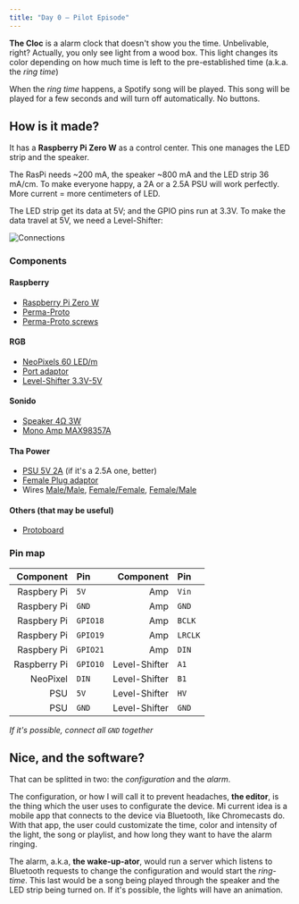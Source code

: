 ```yaml
---
title: "Day 0 — Pilot Episode"
---
```


**The Cloc** is a alarm clock that doesn't show you the time. Unbelivable, right? Actually, you only see light from a wood box. This light changes its color depending on how much time is left to the pre-established time (a.k.a. the *ring time*)

When the *ring time* happens, a Spotify song will be played. This song will be played for a few seconds and will turn off automatically. No buttons.

## How is it made?
It has a **Raspberry Pi Zero W** as a control center. This one manages the LED strip and the speaker.

The RasPi needs ~200 mA, the speaker ~800 mA and the LED strip 36 mA/cm. To make everyone happy, a 2A or a 2.5A PSU will work perfectly. More current = more centimeters of LED.

The LED strip get its data at 5V; and the GPIO pins run at 3.3V. To make the data travel at 5V, we need a Level-Shifter:

![Connections](/images/docs/the-cloc/connections.png)

### Components
#### Raspberry
- [Raspberry Pi Zero W](https://www.adafruit.com/product/3708)
- [Perma-Proto](https://www.adafruit.com/product/2310)
- [Perma-Proto screws](https://www.adafruit.com/product/2336)

#### RGB
- [NeoPixels 60 LED/m](https://www.adafruit.com/product/1138?length=1)
- [Port adaptor](https://www.adafruit.com/product/1663)
- [Level-Shifter 3.3V-5V](https://www.adafruit.com/product/1875)

#### Sonido
- [Speaker 4Ω 3W](https://www.adafruit.com/product/1314)
- [Mono Amp MAX98357A](https://www.adafruit.com/product/3006)

#### Tha Power
- [PSU 5V 2A](https://www.adafruit.com/product/276) (if it's a 2.5A one, better)
- [Female Plug adaptor](https://www.adafruit.com/product/368)
- Wires [Male/Male](https://www.adafruit.com/product/1956), [Female/Female](https://www.adafruit.com/product/1950), [Female/Male](https://www.adafruit.com/product/1954)

#### Others (that may be useful)
- [Protoboard](https://www.adafruit.com/product/239)

### Pin map
|    Component | Pin      |     Component | Pin     |
| -----------: | :------- | ------------: | :------ |
|  Raspbery Pi | `5V`     |           Amp | `Vin`   |
|  Raspbery Pi | `GND`    |           Amp | `GND`   |
|  Raspbery Pi | `GPIO18` |           Amp | `BCLK`  |
|  Raspbery Pi | `GPIO19` |           Amp | `LRCLK` |
|  Raspbery Pi | `GPIO21` |           Amp | `DIN`   |
| Raspberry Pi | `GPIO10` | Level-Shifter | `A1`    |
|     NeoPixel | `DIN`    | Level-Shifter | `B1`    |
|          PSU | `5V`     | Level-Shifter | `HV`    |
|          PSU | `GND`    | Level-Shifter | `GND`   |

*If it's possible, connect all `GND` together*


## Nice, and the software?
That can be splitted in two: the *configuration* and the *alarm*.

The configuration, or how I will call it to prevent headaches, **the editor**, is the thing which the user uses to configurate the device. Mi current idea is a mobile app that connects to the device via Bluetooth, like Chromecasts do. With that app, the user could customizate the time, color and intensity of the light, the song or playlist, and how long they want to have the alarm ringing.


The alarm, a.k.a, **the wake-up-ator**, would run a server which listens to Bluetooth requests to change the configuration and would start the *ring-time*. This last would be a song being played through the speaker and the LED strip being turned on. If it's possible, the lights will have an animation.